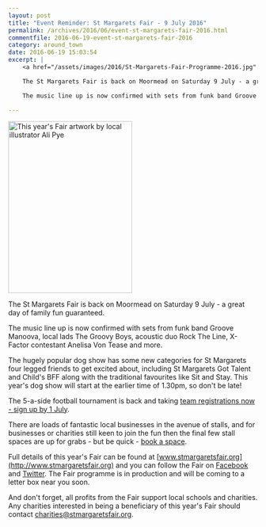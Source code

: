 ```yaml
---
layout: post
title: "Event Reminder: St Margarets Fair - 9 July 2016"
permalink: /archives/2016/06/event-st-margarets-fair-2016.html
commentfile: 2016-06-19-event-st-margarets-fair-2016
category: around_town
date: 2016-06-19 15:03:54
excerpt: |
    <a href="/assets/images/2016/St-Margarets-Fair-Programme-2016.jpg" title="This year's Fair artwork  by local illustrator Ali Pye"><img src="/assets/images/2016/St-Margarets-Fair-Programme-2016_thumb.jpg" width="150" height="208" alt="This year's Fair artwork  by local illustrator Ali Pye" class="photo right" /></a>

    The St Margarets Fair is back on Moormead on Saturday 9 July - a great day of family fun guaranteed.

    The music line up is now confirmed with sets from funk band Groove Manoova, local lads The Groovy Boys, acoustic duo Rock The Line, X-Factor contestant Anelisa Von Tease and more.

---
```


<a href="/assets/images/2016/St-Margarets-Fair-Programme-2016.jpg" title="This year's Fair artwork  by local illustrator Ali Pye"><img src="/assets/images/2016/St-Margarets-Fair-Programme-2016_thumb.jpg" width="250" height="347" alt="This year's Fair artwork  by local illustrator Ali Pye" class="photo right" /></a>

The St Margarets Fair is back on Moormead on Saturday 9 July - a great day of family fun guaranteed.

The music line up is now confirmed with sets from funk band Groove Manoova, local lads The Groovy Boys, acoustic duo Rock The Line, X-Factor contestant Anelisa Von Tease and more.

The hugely popular dog show has some new categories for St Margarets four legged friends to get excited about, including St Margarets Got Talent and Child's BFF along with the traditional favourites like Sit and Stay. This year's dog show will start at the earlier time of 1.30pm, so don't be late!

The 5-a-side football tournament is back and taking [team registrations now - sign up by 1 July](http://www.stmargaretsfair.org/football.html).

There are loads of fantastic local businesses in the avenue of stalls, and for businesses or charities still keen to join the fun then the final few stall spaces are up for grabs - but be quick - [book a space](http://www.stmargaretsfair.org/book.html).

Full details of this year's Fair can be found at [www.stmargaretsfair.org](http://www.stmargaretsfair.org) and you can follow the Fair on [Facebook](http://www.facebook.com/StMargaretsFair) and [Twitter](https://twitter.com/stmargaretsfair). The Fair programme is in production and will be coming to a letter box near you soon.

And don't forget, all profits from the Fair support local schools and charities. Any charities interested in being a beneficiary of this year's Fair should contact <charities@stmargaretsfair.org>.
